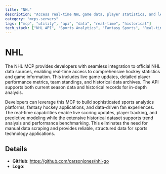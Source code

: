 ```yaml
---
title: "NHL"
description: "Access real-time NHL game data, player statistics, and league standings for sports analytics and fantasy hockey applications."
category: "mcps-servers"
tags: ["mcp", "utility", "api", "data", "real-time", "historical"]
tech_stack: ["NHL API", "Sports Analytics", "Fantasy Sports", "Real-time Data", "Statistics"]
---
```


# NHL

The NHL MCP provides developers with seamless integration to official NHL data sources, enabling real-time access to comprehensive hockey statistics and game information. This includes live game updates, detailed player performance metrics, team standings, and historical data archives. The API supports both current season data and historical records for in-depth analysis.

Developers can leverage this MCP to build sophisticated sports analytics platforms, fantasy hockey applications, and data-driven fan experiences. The real-time capabilities enable live scoring updates, player tracking, and predictive modeling while the extensive historical dataset supports trend analysis and performance benchmarking. This eliminates the need for manual data scraping and provides reliable, structured data for sports technology applications.

## Details

- **GitHub**: https://github.com/carsonjones/nhl-go
- **Logo**: 
